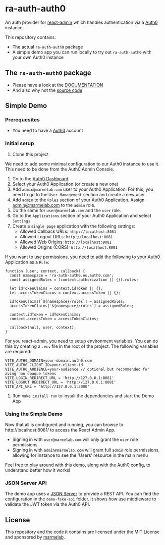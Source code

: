 # ra-auth-auth0

An auth provider for [react-admin](https://github.com/marmelab/react-admin) which handles authentication via a [Auth0](https://auth0.com) instance.

This repository contains:

-   The actual `ra-auth-auth0` package
-   A simple demo app you can run locally to try out `ra-auth-auth0` with your own Auth0 instance

## The `ra-auth-auth0` package

-   Please have a look at the [DOCUMENTATION](./packages/ra-auth-auth0/Readme.md)
-   And also why not the [source code](https://github.com/marmelab/ra-auth-auth0/tree/main/src/packages/ra-auth-auth0)

## Simple Demo

### Prerequesites

-   You need to have a [Auth0](https://auth0.com) account

### Initial setup

1. Clone this project

We need to add some minimal configuration to our Auth0 instance to use it. This need to be done from the Auth0 Admin Console.

1. Go to the [Auth0 Dashboard](https://manage.auth0.com/dashboard)
1. Select your Auth0 Application (or create a new one)
1. Add `admin@marmelab.com` user to your Auth0 Application. For this, you need to go to the `User Management` section and create a new user.
1. Add `admin` to the `Roles` section of your Auth0 Application. Assign admin@marmelab.com to the `admin` role.
1. Do the same for `user@marmelab.com` and the `user` role.
1. Go to the `Applications` section of your Auth0 Application and select `Settings`
1. Create a `single page` application with the following settings:
    - Allowed Callback URLs: `http://localhost:8081`
    - Allowed Logout URLs: `http://localhost:8081`
    - Allowed Web Origins: `http://localhost:8081`
    - Allowed Origins (CORS): `http://localhost:8081`

If you want to use permissions, you need to add the following to your Auth0 Application as a `Rule`:

```JS
function (user, context, callback) {
  const namespace = 'ra-auth-auth0.eu.auth0.com';
  const assignedRoles = (context.authorization || {}).roles;

  let idTokenClaims = context.idToken || {};
  let accessTokenClaims = context.accessToken || {};

  idTokenClaims[`${namespace}/roles`] = assignedRoles;
  accessTokenClaims[`${namespace}/roles`] = assignedRoles;

  context.idToken = idTokenClaims;
  context.accessToken = accessTokenClaims;

  callback(null, user, context);
}
```

For you react-admin, you need to setup environment variables. You can do this by creating a `.env` file in the root of the project. The following variables are required:

```JS
VITE_AUTH0_DOMAIN=your-domain.auth0.com
VITE_AUTH0_CLIENT_ID=your-client-id
VITE_AUTH0_AUDIENCE=your-audience // optional but recommended for aving non opaque tokens
VITE_LOGIN_REDIRECT_URL = 'http://127.0.0.1:8081'
VITE_LOGOUT_REDIRECT_URL = 'http://127.0.0.1:8081'
VITE_API_URL = 'http://127.0.0.1:3000'
```

1. Run `make install run` to install the dependencies and start the Demo App

### Using the Simple Demo

Now that all is configured and running, you can browse to http://localhost:8081/ to access the React Admin App.

-   Signing in with `user@marmelab.com` will only grant the `user` role permissions
-   Signing in with `admin@marmelab.com` will grant full `admin` role permissions, allowing for instance to see the 'Users' resource in the main menu

Feel free to play around with this demo, along with the Auth0 config, to understand better how it works!

### JSON Server API

The demo app uses a [JSON Server]() to provide a REST API. You can find the configuration in the `demo-fake-api` folder.
It shows how use middleware to validate the JWT token via the Auth0 API.

## License

This repository and the code it contains are licensed under the MIT License and sponsored by [marmelab](https://marmelab.com).
